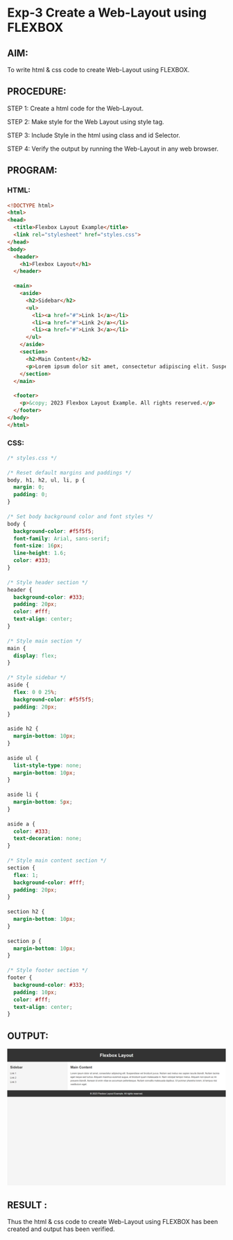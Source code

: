 # Exp-3 Create a Web-Layout using FLEXBOX

## AIM:
To write html & css code to create Web-Layout using FLEXBOX.

## PROCEDURE:
STEP 1:
Create a html code for the Web-Layout.

STEP 2:
Make style for the Web Layout using style tag.

STEP 3:
Include Style in the html using class and id Selector.

STEP 4:
Verify the output by running the Web-Layout in any web browser.

## PROGRAM:
### HTML:
```html
<!DOCTYPE html>
<html>
<head>
  <title>Flexbox Layout Example</title>
  <link rel="stylesheet" href="styles.css">
</head>
<body>
  <header>
    <h1>Flexbox Layout</h1>
  </header>

  <main>
    <aside>
      <h2>Sidebar</h2>
      <ul>
        <li><a href="#">Link 1</a></li>
        <li><a href="#">Link 2</a></li>
        <li><a href="#">Link 3</a></li>
      </ul>
    </aside>
    <section>
      <h2>Main Content</h2>
      <p>Lorem ipsum dolor sit amet, consectetur adipiscing elit. Suspendisse vel tincidunt purus. Nullam sed metus nec sapien iaculis blandit. Nullam lacinia eget neque sed luctus. Aliquam maximus euismod augue, et tincidunt quam malesuada in. Nam volutpat tempor metus. Aliquam non ipsum ac mi posuere blandit. Aenean id enim vitae ex accumsan pellentesque. Nullam convallis malesuada dapibus. Ut pulvinar pharetra lorem, id tempus nisi vestibulum eget.</p>
    </section>
  </main>

  <footer>
    <p>&copy; 2023 Flexbox Layout Example. All rights reserved.</p>
  </footer>
</body>
</html>
```
### CSS:
```css
/* styles.css */

/* Reset default margins and paddings */
body, h1, h2, ul, li, p {
  margin: 0;
  padding: 0;
}

/* Set body background color and font styles */
body {
  background-color: #f5f5f5;
  font-family: Arial, sans-serif;
  font-size: 16px;
  line-height: 1.6;
  color: #333;
}

/* Style header section */
header {
  background-color: #333;
  padding: 20px;
  color: #fff;
  text-align: center;
}

/* Style main section */
main {
  display: flex;
}

/* Style sidebar */
aside {
  flex: 0 0 25%;
  background-color: #f5f5f5;
  padding: 20px;
}

aside h2 {
  margin-bottom: 10px;
}

aside ul {
  list-style-type: none;
  margin-bottom: 10px;
}

aside li {
  margin-bottom: 5px;
}

aside a {
  color: #333;
  text-decoration: none;
}

/* Style main content section */
section {
  flex: 1;
  background-color: #fff;
  padding: 20px;
}

section h2 {
  margin-bottom: 10px;
}

section p {
  margin-bottom: 10px;
}

/* Style footer section */
footer {
  background-color: #333;
  padding: 10px;
  color: #fff;
  text-align: center;
}
```
## OUTPUT:
![output](o1.png)

## RESULT :
Thus the html & css code to create Web-Layout using FLEXBOX has been created and output has been
verified.
